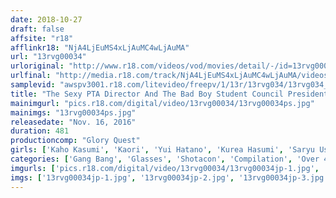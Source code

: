 ```yaml
---
date: 2018-10-27
draft: false
affsite: "r18"
afflinkr18: "NjA4LjEuMS4xLjAuMC4wLjAuMA"
url: "13rvg00034"
urloriginal: "http://www.r18.com/videos/vod/movies/detail/-/id=13rvg00034"
urlfinal: "http://media.r18.com/track/NjA4LjEuMS4xLjAuMC4wLjAuMA/videos/vod/movies/detail/-/id=13rvg00034"
samplevid: "awspv3001.r18.com/litevideo/freepv/1/13r/13rvg034/13rvg034_dmb_w.mp4"
title: "The Sexy PTA Director And The Bad Boy Student Council President BEST vol. 2"
mainimgurl: "pics.r18.com/digital/video/13rvg00034/13rvg00034ps.jpg"
mainimgs: "13rvg00034ps.jpg"
releasedate: "Nov. 16, 2016"
duration: 481
productioncomp: "Glory Quest"
girls: ['Kaho Kasumi', 'Kaori', 'Yui Hatano', 'Kurea Hasumi', 'Saryu Usui', 'Yuki Hodaka', 'Miki Matsuzaka', 'Nozomi Mikimoto']
categories: ['Gang Bang', 'Glasses', 'Shotacon', 'Compilation', 'Over 4 Hours', 'Hi-Def']
imgurls: ['pics.r18.com/digital/video/13rvg00034/13rvg00034jp-1.jpg', 'pics.r18.com/digital/video/13rvg00034/13rvg00034jp-2.jpg', 'pics.r18.com/digital/video/13rvg00034/13rvg00034jp-3.jpg', 'pics.r18.com/digital/video/13rvg00034/13rvg00034jp-4.jpg', 'pics.r18.com/digital/video/13rvg00034/13rvg00034jp-5.jpg', 'pics.r18.com/digital/video/13rvg00034/13rvg00034jp-6.jpg', 'pics.r18.com/digital/video/13rvg00034/13rvg00034jp-7.jpg', 'pics.r18.com/digital/video/13rvg00034/13rvg00034jp-8.jpg', 'pics.r18.com/digital/video/13rvg00034/13rvg00034jp-9.jpg', 'pics.r18.com/digital/video/13rvg00034/13rvg00034jp-10.jpg', 'pics.r18.com/digital/video/13rvg00034/13rvg00034jp-11.jpg', 'pics.r18.com/digital/video/13rvg00034/13rvg00034jp-12.jpg', 'pics.r18.com/digital/video/13rvg00034/13rvg00034jp-13.jpg', 'pics.r18.com/digital/video/13rvg00034/13rvg00034jp-14.jpg', 'pics.r18.com/digital/video/13rvg00034/13rvg00034jp-15.jpg', 'pics.r18.com/digital/video/13rvg00034/13rvg00034jp-16.jpg', 'pics.r18.com/digital/video/13rvg00034/13rvg00034jp-17.jpg', 'pics.r18.com/digital/video/13rvg00034/13rvg00034jp-18.jpg', 'pics.r18.com/digital/video/13rvg00034/13rvg00034jp-19.jpg', 'pics.r18.com/digital/video/13rvg00034/13rvg00034jp-20.jpg']
imgs: ['13rvg00034jp-1.jpg', '13rvg00034jp-2.jpg', '13rvg00034jp-3.jpg', '13rvg00034jp-4.jpg', '13rvg00034jp-5.jpg', '13rvg00034jp-6.jpg', '13rvg00034jp-7.jpg', '13rvg00034jp-8.jpg', '13rvg00034jp-9.jpg', '13rvg00034jp-10.jpg', '13rvg00034jp-11.jpg', '13rvg00034jp-12.jpg', '13rvg00034jp-13.jpg', '13rvg00034jp-14.jpg', '13rvg00034jp-15.jpg', '13rvg00034jp-16.jpg', '13rvg00034jp-17.jpg', '13rvg00034jp-18.jpg', '13rvg00034jp-19.jpg', '13rvg00034jp-20.jpg']
---
```

